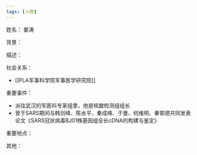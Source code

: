 ```yaml
---
tags: [人物]
---
```


姓名：
姜涛

背景：

描述：

社会关系：
- [[PLA军事科学院军事医学研究院]]

重要事件：
- 派往武汉的军医科专家组里，他是核酸检测组组长
- 曾于SARS期间与韩剑峰、陈水平、秦成峰、于曼、何维明、秦鄂德共同发表论文《SARS冠状病毒BJ01株基因组全长cDNA的构建与鉴定》

重要地点：

其他：
